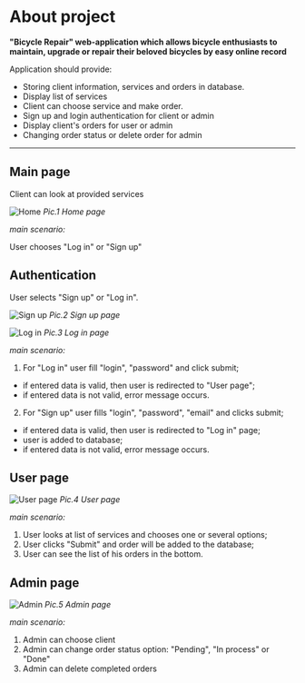 # About project
**"Bicycle Repair" web-application which allows bicycle enthusiasts to maintain, upgrade or repair their beloved bicycles by easy online record**

Application should provide:

- Storing client information, services and orders in database.
- Display list of services
- Client can choose service and make order.
- Sign up and login authentication for client or admin
- Display client's orders for user or admin
- Changing order status or delete order for admin
___
## Main page
Client can look at provided services

![Home](/Users/mac/PycharmProjects/EpamFinalProject/static/images/HomePage.png "Pic.1 Home page")
*Pic.1 Home page*

*main scenario:*

User chooses "Log in" or "Sign up"

## Authentication
  
User selects "Sign up" or "Log in".

![Sign up]( /Users/mac/PycharmProjects/EpamFinalProject/static/images/SignUp.png "Pic.2 Sign up page")
*Pic.2 Sign up page*

![Log in]( /Users/mac/PycharmProjects/EpamFinalProject/static/images/LogIn.png "Pic.3 Log in page")
*Pic.3 Log in page*

*main scenario:*

1. For "Log in" user fill  "login", "password" and click submit;
- if entered data is valid, then user is redirected to "User page";
- if entered data is not valid, error message occurs.
2. For "Sign up" user fills "login", "password", "email" and clicks submit;
- if entered data is valid, then user is redirected to "Log in" page;
- user is added to database;
- if entered data is not valid, error message occurs.

## User page

![User page]( /Users/mac/PycharmProjects/EpamFinalProject/static/images/AccountPage.png "Pic.4 User page")
*Pic.4 User page*

*main scenario:*

1. User looks at list of services and chooses one or several options;
2. User clicks "Submit" and order will be added to the database;
3. User can see the list of his orders in the bottom.

## Admin page

![Admin]( /Users/mac/PycharmProjects/EpamFinalProject/static/images/AminPage.png "Pic.5 Admin page")
*Pic.5 Admin page*

*main scenario:*

1. Admin can choose client
2. Admin can change order status option: "Pending", "In process" or "Done"
3. Admin can delete completed orders